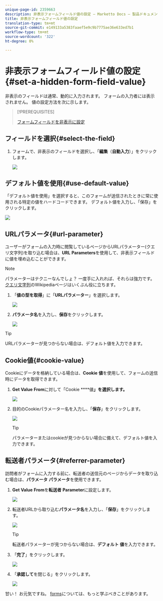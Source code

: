 ```yaml
---
unique-page-id: 2359663
description: 非表示フォームフィールド値の設定 — Marketto Docs — 製品ドキュメント
title: 非表示フォームフィールド値の設定
translation-type: tm+mt
source-git-commit: e149133a5383faaef5e9c9b7775ae36e633ed7b1
workflow-type: tm+mt
source-wordcount: '322'
ht-degree: 0%

---
```



# 非表示フォームフィールド値の設定{#set-a-hidden-form-field-value}

非表示のフィールドは通常、動的に入力されます。 フォームの入力者には表示されません。 値の設定方法を次に示します。

>[!PREREQUISITES]
>
>[フォームフィールドを非表示に設定](set-a-form-field-as-hidden.md)

## フィールドを選択{#select-the-field}

1. フォームで、非表示のフィールドを選択し、「**編集**（**自動入力**）」をクリックします。

   ![](assets/autofill.png)

## デフォルト値を使用{#use-default-value}

「デフォルト値を使用」を選択すると、このフォームが送信されたときに常に使用される特定の値をハードコードできます。 デフォルト値を入力し、「保存」をクリックします。

![](assets/image2014-9-15-13-3a5-3a27.png)

## URLパラメータ{#url-parameter}

ユーザーがフォームの入力時に閲覧しているページからURLパラメーター(クエリ文字列)を取り込む場合は、**URL** **Parameters**&#x200B;を使用して、非表示フィールドに値を埋め込むことができます。

>[!NOTE]
>
>パラメーターはテクニーなんでしょ？ 一度手に入れれば、それらは強力です。 [クエリ文字列](http://en.wikipedia.org/wiki/Query_string)のWikipediaページはいくぶん役に立ちます。

1. 「**値の型を取得**」に「**URLパラメーター**」を選択します。

   ![](assets/image2014-9-15-13-3a6-3a48.png)

1. **パラメータ名**&#x200B;を入力し、**保存**&#x200B;をクリックします。

   ![](assets/image2014-9-15-13-3a7-3a35.png)

>[!TIP]
>
>URLパラメーターが見つからない場合は、デフォルト値を入力できます。

## Cookie値{#cookie-value}

Cookieにデータを格納している場合は、**Cookie** **値**&#x200B;を使用して、フォームの送信時にデータを取得できます。

1. **Get** **Value** **From**&#x200B;に対して「Cookie ****&#x200B;値&#x200B;**」を選択します。**

   ![](assets/image2014-9-15-13-3a8-3a21.png)

1. 目的のCookieパラメーター名を入力し、「**保存**」をクリックします。

   ![](assets/image2014-9-15-13-3a8-3a43.png)

   >[!TIP]
   >
   >パラメーターまたはcookieが見つからない場合に備えて、デフォルト値を入力できます。

## 転送者パラメータ{#referrer-parameter}

訪問者がフォームに入力する前に、転送者の送信元のページからデータを取り込む場合は、**パラメータ** **パラメータ**&#x200B;を使用できます。

1. **Get** **Value** **From**&#x200B;を&#x200B;**転送者** **Parameter**&#x200B;に設定します。

   ![](assets/image2014-9-15-13-3a9-3a31.png)

1. 転送者URLから取り込む&#x200B;**パラメータ名**&#x200B;を入力し、「**保存**」をクリックします。

   ![](assets/image2014-9-15-13-3a9-3a56.png)

   >[!TIP]
   >
   >転送者パラメーターが見つからない場合は、**デフォルト** **値**&#x200B;を入力できます。

1. 「**完了**」をクリックします。

   ![](assets/image2014-9-15-13-3a10-3a26.png)

1. 「**承認して**&#x200B;を閉じる」をクリックします。

   ![](assets/image2014-9-15-13-3a10-3a43.png)

甘い！ お元気ですね。 [forms](http://docs.marketo.com/display/docs/forms)については、もっと学ぶべきことがあります。
